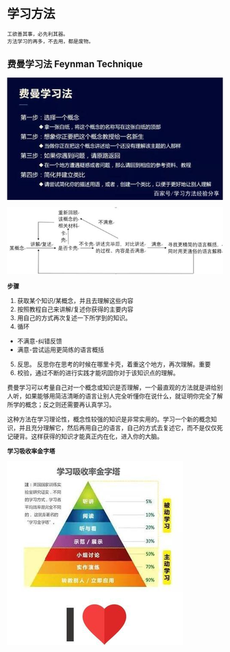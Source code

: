 # 学习方法
	
	工欲善其事，必先利其器。
	方法学习的再多，不去用，都是废物。


## 费曼学习法 Feynman Technique
![t](./img/165143416_1_20190703124018785.jpeg)

![图片](./img/156831667_1_2019031903432851.jpeg)


**步骤**

1. 获取某个知识/某概念，并且去理解这些内容
2. 按照教程自己来讲解/复述你获得的主要内容
3. 用自己的方式再次复述一下所学到的知识。
4. 循环
- 不满意-纠错反馈
- 满意-尝试运用更简练的语言概括
5. 反思。 反思你在思考的时候在哪里卡壳，着重这个地方，再次理解。重要
6. 校验，通过不断的进行实践才能巩固你对于该知识点的理解。

费曼学习可以考量自己对一个概念或知识是否理解，一个最直观的方法就是讲给别人听，如果能够用简洁清晰的语言让别人完全听懂你在说什么，就证明你完全了解所学的概念；反之则还需要再认真学习。

这种方法在学习理论性，概念性较强的知识是非常实用的。学习一个新的概念知识，并且充分理解它，然后再用自己的语言，自己的方式去复述它，而不是仅仅死记硬背。这样获得的知识才能真正内在化，进入你的大脑。

**学习吸收率金字塔**

![金字塔](./img/165143416_3_20190703124018988.jpeg)
